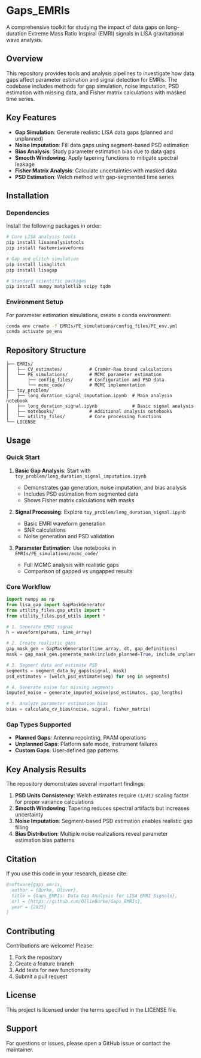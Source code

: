 # Gaps_EMRIs

A comprehensive toolkit for studying the impact of data gaps on long-duration Extreme Mass Ratio Inspiral (EMRI) signals in LISA gravitational wave analysis.

## Overview

This repository provides tools and analysis pipelines to investigate how data gaps affect parameter estimation and signal detection for EMRIs. The codebase includes methods for gap simulation, noise imputation, PSD estimation with missing data, and Fisher matrix calculations with masked time series.

## Key Features

- **Gap Simulation**: Generate realistic LISA data gaps (planned and unplanned)
- **Noise Imputation**: Fill data gaps using segment-based PSD estimation
- **Bias Analysis**: Study parameter estimation bias due to data gaps
- **Smooth Windowing**: Apply tapering functions to mitigate spectral leakage
- **Fisher Matrix Analysis**: Calculate uncertainties with masked data
- **PSD Estimation**: Welch method with gap-segmented time series

## Installation

### Dependencies

Install the following packages in order:

```bash
# Core LISA analysis tools
pip install lisaanalysistools
pip install fastemriwaveforms

# Gap and glitch simulation
pip install lisaglitch
pip install lisagap

# Standard scientific packages
pip install numpy matplotlib scipy tqdm
```

### Environment Setup

For parameter estimation simulations, create a conda environment:

```bash
conda env create -f EMRIs/PE_simulations/config_files/PE_env.yml
conda activate pe_env
```

## Repository Structure

```
├── EMRIs/
│   ├── CV_estimates/          # Cramér-Rao bound calculations
│   └── PE_simulations/        # MCMC parameter estimation
│       ├── config_files/      # Configuration and PSD data
│       └── mcmc_code/         # MCMC implementation
├── toy_problem/
│   ├── long_duration_signal_imputation.ipynb  # Main analysis notebook
│   ├── long_duration_signal.ipynb             # Basic signal analysis
│   ├── notebooks/             # Additional analysis notebooks
│   └── utility_files/         # Core processing functions
└── LICENSE
```

## Usage

### Quick Start

1. **Basic Gap Analysis**: Start with `toy_problem/long_duration_signal_imputation.ipynb`
   - Demonstrates gap generation, noise imputation, and bias analysis
   - Includes PSD estimation from segmented data
   - Shows Fisher matrix calculations with masks

2. **Signal Processing**: Explore `toy_problem/long_duration_signal.ipynb`
   - Basic EMRI waveform generation
   - SNR calculations
   - Noise generation and PSD validation

3. **Parameter Estimation**: Use notebooks in `EMRIs/PE_simulations/mcmc_code/`
   - Full MCMC analysis with realistic gaps
   - Comparison of gapped vs ungapped results

### Core Workflow

```python
import numpy as np
from lisa_gap import GapMaskGenerator
from utility_files.gap_utils import *
from utility_files.psd_utils import *

# 1. Generate EMRI signal
h = waveform(params, time_array)

# 2. Create realistic gaps
gap_mask_gen = GapMaskGenerator(time_array, dt, gap_definitions)
mask = gap_mask_gen.generate_mask(include_planned=True, include_unplanned=True)

# 3. Segment data and estimate PSD
segments = segment_data_by_gaps(signal, mask)
psd_estimates = [welch_psd_estimate(seg) for seg in segments]

# 4. Generate noise for missing segments
imputed_noise = generate_imputed_noise(psd_estimates, gap_lengths)

# 5. Analyze parameter estimation bias
bias = calculate_cv_bias(noise, signal, fisher_matrix)
```

### Gap Types Supported

- **Planned Gaps**: Antenna repointing, PAAM operations
- **Unplanned Gaps**: Platform safe mode, instrument failures
- **Custom Gaps**: User-defined gap patterns

## Key Analysis Results

The repository demonstrates several important findings:

1. **PSD Units Consistency**: Welch estimates require `(1/dt)` scaling factor for proper variance calculations
2. **Smooth Windowing**: Tapering reduces spectral artifacts but increases uncertainty
3. **Noise Imputation**: Segment-based PSD estimation enables realistic gap filling
4. **Bias Distribution**: Multiple noise realizations reveal parameter estimation bias patterns

## Citation

If you use this code in your research, please cite:

```bibtex
@software{gaps_emris,
  author = {Burke, Oliver},
  title = {Gaps_EMRIs: Data Gap Analysis for LISA EMRI Signals},
  url = {https://github.com/OllieBurke/Gaps_EMRIs},
  year = {2025}
}
```

## Contributing

Contributions are welcome! Please:

1. Fork the repository
2. Create a feature branch
3. Add tests for new functionality
4. Submit a pull request

## License

This project is licensed under the terms specified in the LICENSE file.

## Support

For questions or issues, please open a GitHub issue or contact the maintainer.
